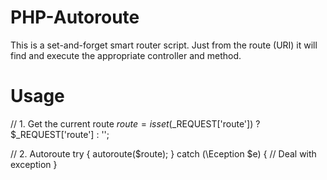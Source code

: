 # PHP-Autoroute

This is a set-and-forget smart router script. Just from the route (URI) it will find and execute the appropriate controller and method.

# Usage

// 1. Get the current route
$route = isset($_REQUEST['route']) ? $_REQUEST['route'] : '';

// 2. Autoroute
try {
    autoroute($route);
} catch (\Eception $e) {
    // Deal with exception
}
